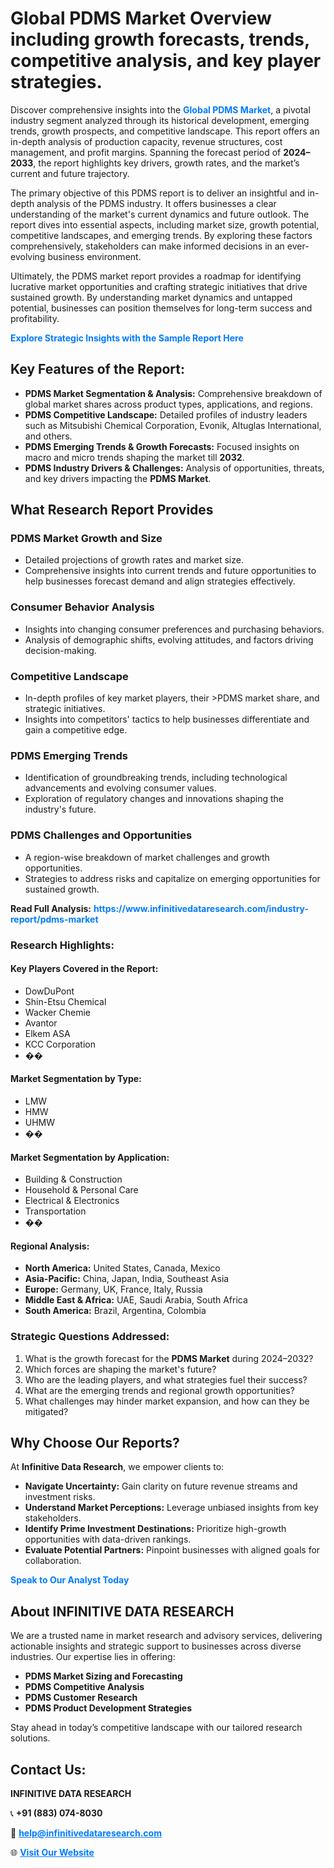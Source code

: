 <h1>Global PDMS Market Overview including growth forecasts, trends, competitive analysis, and key player strategies.</h1>
<p>
Discover comprehensive insights into the 
<a href="https://www.infinitivedataresearch.com/industry-report/pdms-market" rel="dofollow" style="color: #007BFF; text-decoration: none;"><strong>Global PDMS Market</strong></a>, a pivotal industry segment analyzed through its historical development, emerging trends, growth prospects, and competitive landscape. This report offers an in-depth analysis of production capacity, revenue structures, cost management, and profit margins. Spanning the forecast period of <strong>2024–2033</strong>, the report highlights key drivers, growth rates, and the market’s current and future trajectory.
</p>
<p>
The primary objective of this PDMS report is to deliver an insightful and in-depth analysis of the PDMS industry. It offers businesses a clear understanding of the market's current dynamics and future outlook. The report dives into essential aspects, including market size, growth potential, competitive landscapes, and emerging trends. By exploring these factors comprehensively, stakeholders can make informed decisions in an ever-evolving business environment.
</p>
<p>
Ultimately, the PDMS market report provides a roadmap for identifying lucrative market opportunities and crafting strategic initiatives that drive sustained growth. By understanding market dynamics and untapped potential, businesses can position themselves for long-term success and profitability.
</p>
<p>
<a href="https://www.infinitivedataresearch.com/request-sample/reportId=109371" style="color: #007BFF; text-decoration: none;"><strong>Explore Strategic Insights with the Sample Report Here</strong></a>
</p>

<h2>Key Features of the Report:</h2>
<ul>
<li><strong>PDMS Market Segmentation & Analysis:</strong> Comprehensive breakdown of global market shares across product types, applications, and regions.</li>
<li><strong>PDMS Competitive Landscape:</strong> Detailed profiles of industry leaders such as Mitsubishi Chemical Corporation, Evonik, Altuglas International, and others.</li>
<li><strong>PDMS Emerging Trends & Growth Forecasts:</strong> Focused insights on macro and micro trends shaping the market till <strong>2032</strong>.</li>
<li><strong>PDMS Industry Drivers & Challenges:</strong> Analysis of opportunities, threats, and key drivers impacting the <strong>PDMS Market</strong>.</li>
</ul>

<h2>What Research Report Provides</h2>
<h3>PDMS Market Growth and Size</h3>
<ul>
<li>Detailed projections of growth rates and market size.</li>
<li>Comprehensive insights into current trends and future opportunities to help businesses forecast demand and align strategies effectively.</li>
</ul>

<h3>Consumer Behavior Analysis</h3>
<ul>
<li>Insights into changing consumer preferences and purchasing behaviors.</li>
<li>Analysis of demographic shifts, evolving attitudes, and factors driving decision-making.</li>
</ul>

<h3>Competitive Landscape</h3>
<ul>
<li>In-depth profiles of key market players, their >PDMS market share, and strategic initiatives.</li>
<li>Insights into competitors' tactics to help businesses differentiate and gain a competitive edge.</li>
</ul>

<h3>PDMS Emerging Trends</h3>
<ul>
<li>Identification of groundbreaking trends, including technological advancements and evolving consumer values.</li>
<li>Exploration of regulatory changes and innovations shaping the industry's future.</li>
</ul>

<h3>PDMS Challenges and Opportunities</h3>
<ul>
<li>A region-wise breakdown of market challenges and growth opportunities.</li>
<li>Strategies to address risks and capitalize on emerging opportunities for sustained growth.</li>
</ul>
<p><strong>Read Full Analysis:</strong> <a href="https://www.infinitivedataresearch.com/industry-report/pdms-market" rel="dofollow" style="color: #007BFF; text-decoration: none;"><strong>https://www.infinitivedataresearch.com/industry-report/pdms-market</strong></a></p>
<h3>Research Highlights:</h3>
<h4>Key Players Covered in the Report:</h4>
<ul><li>DowDuPont</li><li>Shin-Etsu Chemical</li><li>Wacker Chemie</li><li>Avantor</li><li>Elkem ASA</li><li>KCC Corporation</li><li>��</li></ul>
<h4>Market Segmentation by Type:</h4>
<ul><li>LMW</li><li>HMW</li><li>UHMW</li><li>��</li></ul>
<h4>Market Segmentation by Application:</h4>
<ul><li>Building &amp; Construction</li><li>Household &amp; Personal Care</li><li>Electrical &amp; Electronics</li><li>Transportation</li><li>��</li></ul>

<h4>Regional Analysis:</h4>
<ul>
<li><strong>North America:</strong> United States, Canada, Mexico</li>
<li><strong>Asia-Pacific:</strong> China, Japan, India, Southeast Asia</li>
<li><strong>Europe:</strong> Germany, UK, France, Italy, Russia</li>
<li><strong>Middle East & Africa:</strong> UAE, Saudi Arabia, South Africa</li>
<li><strong>South America:</strong> Brazil, Argentina, Colombia</li>
</ul>

<h3>Strategic Questions Addressed:</h3>
<ol>
<li>What is the growth forecast for the <strong>PDMS Market</strong> during 2024–2032?</li>
<li>Which forces are shaping the market's future?</li>
<li>Who are the leading players, and what strategies fuel their success?</li>
<li>What are the emerging trends and regional growth opportunities?</li>
<li>What challenges may hinder market expansion, and how can they be mitigated?</li>
</ol>

<h2>Why Choose Our Reports?</h2>
<p>At <strong>Infinitive Data Research</strong>, we empower clients to:</p>
<ul>
<li><strong>Navigate Uncertainty:</strong> Gain clarity on future revenue streams and investment risks.</li>
<li><strong>Understand Market Perceptions:</strong> Leverage unbiased insights from key stakeholders.</li>
<li><strong>Identify Prime Investment Destinations:</strong> Prioritize high-growth opportunities with data-driven rankings.</li>
<li><strong>Evaluate Potential Partners:</strong> Pinpoint businesses with aligned goals for collaboration.</li>
</ul>
<p><a href="https://www.infinitivedataresearch.com/industry-report/pdms-market" rel="dofollow" style="color: #007BFF; text-decoration: none;"><strong>Speak to Our Analyst Today</strong></a></p>

<h2>About INFINITIVE DATA RESEARCH</h2>
<p>We are a trusted name in market research and advisory services, delivering actionable insights and strategic support to businesses across diverse industries. Our expertise lies in offering:</p>
<ul>
<li><strong>PDMS Market Sizing and Forecasting</strong></li>
<li><strong>PDMS Competitive Analysis</strong></li>
<li><strong>PDMS Customer Research</strong></li>
<li><strong>PDMS Product Development Strategies</strong></li>
</ul>
<p>Stay ahead in today’s competitive landscape with our tailored research solutions.</p>

<h2>Contact Us:</h2>
<p><strong>INFINITIVE DATA RESEARCH</strong></p>
<p>📞 <strong>+91 (883) 074-8030</strong></p>
<p>📧 <strong><a href="mailto:help@infinitivedataresearch.com" style="color: #007BFF;">help@infinitivedataresearch.com</a></strong></p>
<p>🌐 <strong><a href="https://www.infinitivedataresearch.com" rel="dofollow" style="color: #007BFF;">Visit Our Website</a></strong></p>
